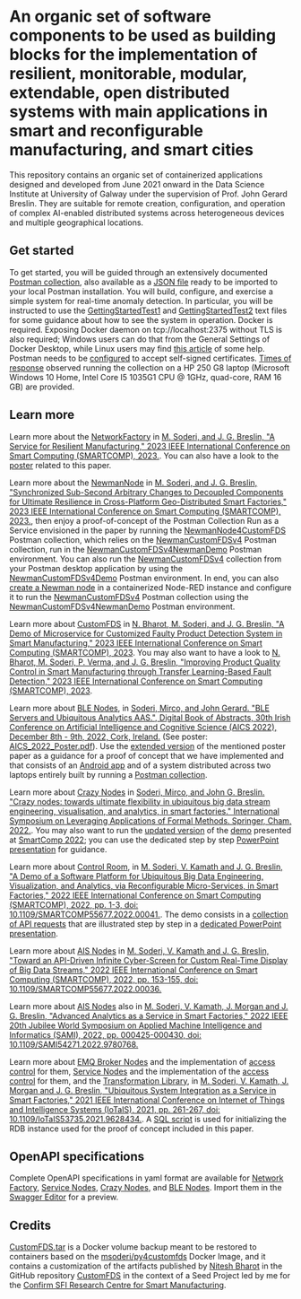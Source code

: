 # An organic set of software components to be used as building blocks for the implementation of resilient, monitorable, modular, extendable, open distributed systems with main applications in smart and reconfigurable manufacturing, and smart cities
 
This repository contains an organic set of containerized applications designed and developed from June 2021 onward in the Data Science Institute at University of Galway under the supervision of Prof. John Gerard Breslin. They are suitable for remote creation, configuration, and operation of complex AI-enabled distributed systems across heterogeneous devices and multiple geographical locations. 

## Get started

To get started, you will be guided through an extensively documented [Postman collection](https://documenter.getpostman.com/view/16531967/2s8ZDbUfCC), also available as a [JSON file](https://github.com/mircosoderi/State-of-the-art-Artifacts-for-Big-Data-Engineering-and-Analytics-as-a-Service/blob/main/GettingStarted.postman_collection) ready to be imported to your local Postman installation. You will build, configure, and exercise a simple system for real-time anomaly detection. In particular, you will be instructed to use the [GettingStartedTest1](https://github.com/mircosoderi/State-of-the-art-Artifacts-for-Big-Data-Engineering-and-Analytics-as-a-Service/blob/main/GettingStartedTest1.txt) and [GettingStartedTest2](https://github.com/mircosoderi/State-of-the-art-Artifacts-for-Big-Data-Engineering-and-Analytics-as-a-Service/blob/main/GettingStartedTest2.txt) text files for some guidance about how to see the system in operation. Docker is required. Exposing Docker daemon on tcp://localhost:2375 without TLS is also required; Windows users can do that from the General Settings of Docker Desktop, while Linux users may find [this article](https://stackoverflow.com/questions/52838808/how-to-enable-expose-daemon-on-tcp-localhost2375-without-tls-on-mac) of some help. Postman needs to be [configured](https://blog.postman.com/using-self-signed-certificates-with-postman/) to accept self-signed certificates. [Times of response](https://github.com/mircosoderi/State-of-the-art-Artifacts-for-Big-Data-Engineering-and-Analytics-as-a-Service/blob/main/GettingStarted.xlsx) observed running the collection on a HP 250 G8 laptop (Microsoft Windows 10 Home, Intel Core I5 1035G1 CPU @ 1GHz, quad-core, RAM 16 GB) are provided.

## Learn more

Learn more about the [NetworkFactory](https://github.com/mircosoderi/State-of-the-art-Artifacts-for-Big-Data-Engineering-and-Analytics-as-a-Service/blob/main/networkfactory.tar) in [M. Soderi, and J. G. Breslin, "A Service for Resilient Manufacturing," 2023 IEEE International Conference on Smart Computing (SMARTCOMP), 2023.](https://ieeexplore.ieee.org/document/10207591). You can also have a look to the [poster](https://github.com/mircosoderi/State-of-the-art-Artifacts-for-Big-Data-Engineering-and-Analytics-as-a-Service/blob/main/IEEE_SmartComp_2023_Poster_Poster.pdf) related to this paper.

Learn more about the [NewmanNode](https://github.com/mircosoderi/State-of-the-art-Artifacts-for-Big-Data-Engineering-and-Analytics-as-a-Service/blob/main/NewmanNode.tar) in [M. Soderi, and J. G. Breslin, "Synchronized Sub-Second Arbitrary Changes to Decoupled Components for Ultimate Resilience in Cross-Platform Geo-Distributed Smart Factories," 2023 IEEE International Conference on Smart Computing (SMARTCOMP), 2023.](https://ieeexplore.ieee.org/document/10207570), then enjoy a proof-of-concept of the Postman Collection Run as a Service envisioned in the paper by running the [NewmanNode4CustomFDS](https://github.com/mircosoderi/State-of-the-art-Artifacts-for-Big-Data-Engineering-and-Analytics-as-a-Service/blob/main/NewmanNode4CustomFDS.postman_collection.json) Postman collection, which relies on the [NewmanCustomFDSv4](https://github.com/mircosoderi/State-of-the-art-Artifacts-for-Big-Data-Engineering-and-Analytics-as-a-Service/blob/main/NewmanCustomFDSv4.postman_collection.json) Postman collection, run in the [NewmanCustomFDSv4NewmanDemo](https://github.com/mircosoderi/State-of-the-art-Artifacts-for-Big-Data-Engineering-and-Analytics-as-a-Service/blob/main/NewmanCustomFDSv4NewmanDemo.postman_environment.json) Postman environment. You can also run the [NewmanCustomFDSv4](https://github.com/mircosoderi/State-of-the-art-Artifacts-for-Big-Data-Engineering-and-Analytics-as-a-Service/blob/main/NewmanCustomFDSv4.postman_collection.json) collection from your Postman desktop application by using the [NewmanCustomFDSv4Demo](https://github.com/mircosoderi/State-of-the-art-Artifacts-for-Big-Data-Engineering-and-Analytics-as-a-Service/blob/main/NewmanCustomFDSv4Demo.postman_environment.json) Postman environment. In end, you can also [create a Newman node](https://github.com/mircosoderi/State-of-the-art-Artifacts-for-Big-Data-Engineering-and-Analytics-as-a-Service/blob/main/NewmanCustomFDSv4-nodered-flow.json) in a containerized Node-RED instance and configure it to run the [NewmanCustomFDSv4](https://github.com/mircosoderi/State-of-the-art-Artifacts-for-Big-Data-Engineering-and-Analytics-as-a-Service/blob/main/NewmanCustomFDSv4.postman_collection.json) Postman collection using the [NewmanCustomFDSv4NewmanDemo](https://github.com/mircosoderi/State-of-the-art-Artifacts-for-Big-Data-Engineering-and-Analytics-as-a-Service/blob/main/NewmanCustomFDSv4NewmanDemo.postman_environment.json) Postman environment.

Learn more about [CustomFDS](https://github.com/mircosoderi/State-of-the-art-Artifacts-for-Big-Data-Engineering-and-Analytics-as-a-Service/blob/main/CustomFDS.tar) in [N. Bharot, M. Soderi, and J. G. Breslin, "A Demo of Microservice for Customized Faulty Product Detection System in Smart Manufacturing," 2023 IEEE International Conference on Smart Computing (SMARTCOMP), 2023](https://ieeexplore.ieee.org/document/10207660/). You may also want to have a look to [N. Bharot, M. Soderi, P. Verma, and J. G. Breslin, "Improving Product Quality Control in Smart Manufacturing through Transfer Learning-Based Fault Detection," 2023 IEEE International Conference on Smart Computing (SMARTCOMP), 2023](https://ieeexplore.ieee.org/document/10207606/). 

Learn more about [BLE Nodes](https://github.com/mircosoderi/State-of-the-art-Artifacts-for-Big-Data-Engineering-and-Analytics-as-a-Service/blob/main/blenode.tar), in [Soderi, Mirco, and John Gerard. "BLE Servers and Ubiquitous Analytics AAS.", Digital Book of Abstracts, 30th Irish Conference on Artificial Intelligence and Cognitive Science (AICS 2022), December 8th - 9th, 2022, Cork, Ireland.](https://aics2022.mtu.ie/static/assets/files/AICS2022_Digital_Book_of_Abstracts.pdf#page=75) (See poster: [AICS_2022_Poster.pdf](https://github.com/mircosoderi/State-of-the-art-Artifacts-for-Big-Data-Engineering-and-Analytics-as-a-Service/blob/main/AICS_2022_Poster.pdf)). Use the [extended version](https://github.com/mircosoderi/State-of-the-art-Artifacts-for-Big-Data-Engineering-and-Analytics-as-a-Service/blob/main/AICS_2022_Extended_Version.pdf) of the mentioned poster paper as a guidance for a proof of concept that we have implemented and that consists of an [Android app](https://github.com/mircosoderi/State-of-the-art-Artifacts-for-Big-Data-Engineering-and-Analytics-as-a-Service/blob/main/SmartXxxxxxxx.zip) and of a system distributed across two laptops entirely built by running a [Postman collection](https://github.com/mircosoderi/State-of-the-art-Artifacts-for-Big-Data-Engineering-and-Analytics-as-a-Service/blob/main/SmartXxxxxxxxV2.postman_collection.json).

Learn more about [Crazy Nodes](https://github.com/mircosoderi/State-of-the-art-Artifacts-for-Big-Data-Engineering-and-Analytics-as-a-Service/blob/main/crazynode.tar) in [Soderi, Mirco, and John G. Breslin. "Crazy nodes: towards ultimate flexibility in ubiquitous big data stream engineering, visualisation, and analytics, in smart factories." International Symposium on Leveraging Applications of Formal Methods. Springer, Cham, 2022.](https://link.springer.com/chapter/10.1007/978-3-031-19762-8_18). You may also want to run the [updated version](https://github.com/mircosoderi/State-of-the-art-Artifacts-for-Big-Data-Engineering-and-Analytics-as-a-Service/blob/main/demov2.postman_collection.json) of the [demo](https://github.com/mircosoderi/State-of-the-art-Artifacts-for-Big-Data-Engineering-and-Analytics-as-a-Service/blob/main/demo.postman_collection.json) presented at [SmartComp 2022](https://ieeexplore.ieee.org/abstract/document/9821056?casa_token=uRQH9MUeL0gAAAAA:CejSwY8ZaQ261we__UA3FK14_WfMSfJllAX8AzQwB6zfcmAiklJyoSBbWxowDtsjL6cm1zEa8f_O); you can use the dedicated step by step [PowerPoint presentation](https://github.com/mircosoderi/State-of-the-art-Artifacts-for-Big-Data-Engineering-and-Analytics-as-a-Service/blob/main/demov2.pptx) for guidance.

Learn more about [Control Room](https://github.com/mircosoderi/State-of-the-art-Artifacts-for-Big-Data-Engineering-and-Analytics-as-a-Service/blob/main/ControlRoom.tar), in
[M. Soderi, V. Kamath and J. G. Breslin, "A Demo of a Software Platform for Ubiquitous Big Data Engineering, Visualization, and Analytics, via Reconfigurable Micro-Services, in Smart Factories," 2022 IEEE International Conference on Smart Computing (SMARTCOMP), 2022, pp. 1-3, doi: 10.1109/SMARTCOMP55677.2022.00041.](https://ieeexplore.ieee.org/abstract/document/9821056?casa_token=uRQH9MUeL0gAAAAA:CejSwY8ZaQ261we__UA3FK14_WfMSfJllAX8AzQwB6zfcmAiklJyoSBbWxowDtsjL6cm1zEa8f_O). The demo consists in a [collection of API requests](https://github.com/mircosoderi/State-of-the-art-Artifacts-for-Big-Data-Engineering-and-Analytics-as-a-Service/blob/main/demo.postman_collection.json) that are illustrated step by step in a [dedicated PowerPoint presentation](https://github.com/mircosoderi/State-of-the-art-Artifacts-for-Big-Data-Engineering-and-Analytics-as-a-Service/blob/main/demo.pptx).

Learn more about [AIS Nodes](https://github.com/mircosoderi/State-of-the-art-Artifacts-for-Big-Data-Engineering-and-Analytics-as-a-Service/blob/main/aiserver.tar) in [M. Soderi, V. Kamath and J. G. Breslin, "Toward an API-Driven Infinite Cyber-Screen for Custom Real-Time Display of Big Data Streams," 2022 IEEE International Conference on Smart Computing (SMARTCOMP), 2022, pp. 153-155, doi: 10.1109/SMARTCOMP55677.2022.00036.](https://ieeexplore.ieee.org/abstract/document/9821037/?casa_token=_9s9gGQtC3YAAAAA:TnTNoiTLl9CF4LlGDVHi1PGStuop8mob3kdMpiUDcvbMwHQl27Oc9hqwN9jlr_tQJ3TvPSYBBohJ)

Learn more about [AIS Nodes](https://github.com/mircosoderi/State-of-the-art-Artifacts-for-Big-Data-Engineering-and-Analytics-as-a-Service/blob/main/aiserver.tar) also in [M. Soderi, V. Kamath, J. Morgan and J. G. Breslin, "Advanced Analytics as a Service in Smart Factories," 2022 IEEE 20th Jubilee World Symposium on Applied Machine Intelligence and Informatics (SAMI), 2022, pp. 000425-000430, doi: 10.1109/SAMI54271.2022.9780768.](https://ieeexplore.ieee.org/abstract/document/9780768/)

Learn more about [EMQ Broker Nodes](https://github.com/mircosoderi/State-of-the-art-Artifacts-for-Big-Data-Engineering-and-Analytics-as-a-Service/blob/main/mqttbroker.tar) and the implementation of [access control](https://github.com/mircosoderi/State-of-the-art-Artifacts-for-Big-Data-Engineering-and-Analytics-as-a-Service/blob/main/brokeracl.tar) for them,  [Service Nodes](https://github.com/mircosoderi/State-of-the-art-Artifacts-for-Big-Data-Engineering-and-Analytics-as-a-Service/blob/main/servicenode.tar) and the implementation of the [access control](https://github.com/mircosoderi/State-of-the-art-Artifacts-for-Big-Data-Engineering-and-Analytics-as-a-Service/blob/main/servicenodeacl.tar) for them, and the [Transformation Library](https://github.com/mircosoderi/State-of-the-art-Artifacts-for-Big-Data-Engineering-and-Analytics-as-a-Service/blob/main/transformationlibrary.tar), in [M. Soderi, V. Kamath, J. Morgan and J. G. Breslin, "Ubiquitous System Integration as a Service in Smart Factories," 2021 IEEE International Conference on Internet of Things and Intelligence Systems (IoTaIS), 2021, pp. 261-267, doi: 10.1109/IoTaIS53735.2021.9628434.](https://ieeexplore.ieee.org/abstract/document/9628434/). A [SQL script](https://github.com/mircosoderi/State-of-the-art-Artifacts-for-Big-Data-Engineering-and-Analytics-as-a-Service/blob/main/docker-entrypoint-initdb.d.tar) is used for initializing the RDB instance used for the proof of concept included in this paper. 

## OpenAPI specifications

Complete OpenAPI specifications in yaml format are available for [Network Factory](https://github.com/mircosoderi/State-of-the-art-Artifacts-for-Big-Data-Engineering-and-Analytics-as-a-Service/blob/main/apidoc-networkfactory.yaml), [Service Nodes](https://github.com/mircosoderi/State-of-the-art-Artifacts-for-Big-Data-Engineering-and-Analytics-as-a-Service/blob/main/apidoc-servicenode.yaml), [Crazy Nodes](https://github.com/mircosoderi/State-of-the-art-Artifacts-for-Big-Data-Engineering-and-Analytics-as-a-Service/blob/main/apidoc-crazynode.yaml), and [BLE Nodes](https://github.com/mircosoderi/State-of-the-art-Artifacts-for-Big-Data-Engineering-and-Analytics-as-a-Service/blob/main/apidoc-blenode.yaml). Import them in the [Swagger Editor](https://editor.swagger.io/) for a preview.

## Credits

[CustomFDS.tar](https://github.com/mircosoderi/State-of-the-art-Artifacts-for-Big-Data-Engineering-and-Analytics-as-a-Service/blob/main/CustomFDS.tar) is a Docker volume backup meant to be restored to containers based on the [msoderi/py4customfds](https://hub.docker.com/r/msoderi/py4customfds) Docker Image, and it contains a customization of the artifacts published by [Nitesh Bharot](https://www.linkedin.com/in/nitesh-bharot-phd-72bb2049/) in the GitHub repository [CustomFDS](https://github.com/nbharot/CustomFDS) in the context of a Seed Project led by me for the [Confirm SFI Research Centre for Smart Manufacturing](https://confirm.ie/).